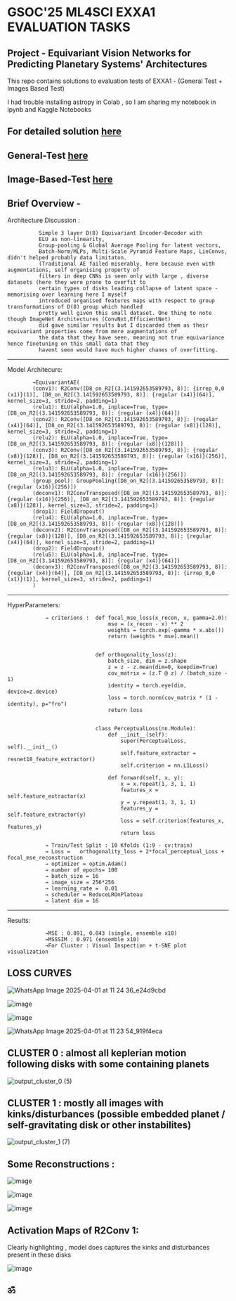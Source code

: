 # GSOC'25 ML4SCI EXXA1 EVALUATION TASKS

## Project - Equivariant Vision Networks for Predicting Planetary Systems' Architectures 

This repo contains solutions to evaluation tests of EXXA1 - (General Test + Images Based Test) 

I had trouble installing astropy in Colab , so I am sharing my notebook in ipynb and Kaggle Notebooks

## For detailed solution [here](https://github.com/omasho-codes/GSOC-25_ML4SCI_EXXA_EVAL_TESTS/blob/main/Detailed_solution%20(1).pdf)

## General-Test  [here](https://www.kaggle.com/code/ujjwallal/general-test)

## Image-Based-Test  [here](https://www.kaggle.com/code/suryatrainer/image-based-test)

## Brief Overview - 

Architecture Discussion :

              Simple 3 layer D(8) Equivariant Encoder-Decoder with
              ELU as non-linearity, 
              Group-pooling & Global Average Pooling for latent vectors, 
              Batch-Norm/MLPs, Multi-Scale Pyramid Feature Maps, LieConvs, didn't helped probably data limitaton.
              (Traditional AE failed miserably, here because even with augmentations, self organising property of 
              filters in deep CNNs is seen only with large , diverse datasets (here they were prone to overfit to 
              certain types of disks leading collapse of latent space - memorising over learning here I myself 
              introduced organised features maps with respect to group transformations of D(8) group which handled 
              pretty well given this small dataset. One thing to note though ImageNet Architectures (ConvNxt,EfficientNet) 
              did gave similar results but I discarded them as their equivariant properties come from mere augmentations of 
              the data that they have seen, meaning not true equivariance hence finetuning on this small data that they 
              havent seen would have much higher chanes of overfitting.


  ------------------------------------------------------------------------------------------------------------------------------------------------------------------
            
Model Architecure:

            →EquivariantAE(
            (conv1): R2Conv([D8_on_R2[(3.141592653589793, 8)]: {irrep_0,0 (x1)}(1)], [D8_on_R2[(3.141592653589793, 8)]: {regular (x4)}(64)], kernel_size=3, stride=2, padding=1)
            (relu1): ELU(alpha=1.0, inplace=True, type=[D8_on_R2[(3.141592653589793, 8)]: {regular (x4)}(64)])
            (conv2): R2Conv([D8_on_R2[(3.141592653589793, 8)]: {regular (x4)}(64)], [D8_on_R2[(3.141592653589793, 8)]: {regular (x8)}(128)], kernel_size=3, stride=2, padding=1)
            (relu2): ELU(alpha=1.0, inplace=True, type=[D8_on_R2[(3.141592653589793, 8)]: {regular (x8)}(128)])
            (conv3): R2Conv([D8_on_R2[(3.141592653589793, 8)]: {regular (x8)}(128)], [D8_on_R2[(3.141592653589793, 8)]: {regular (x16)}(256)], kernel_size=3, stride=2, padding=1)
            (relu3): ELU(alpha=1.0, inplace=True, type=[D8_on_R2[(3.141592653589793, 8)]: {regular (x16)}(256)])
            (group_pool): GroupPooling([D8_on_R2[(3.141592653589793, 8)]: {regular (x16)}(256)])
            (deconv1): R2ConvTransposed([D8_on_R2[(3.141592653589793, 8)]: {regular (x16)}(256)], [D8_on_R2[(3.141592653589793, 8)]: {regular (x8)}(128)], kernel_size=3, stride=2, padding=1)
            (drop1): FieldDropout()
            (relu4): ELU(alpha=1.0, inplace=True, type=[D8_on_R2[(3.141592653589793, 8)]: {regular (x8)}(128)])
            (deconv2): R2ConvTransposed([D8_on_R2[(3.141592653589793, 8)]: {regular (x8)}(128)], [D8_on_R2[(3.141592653589793, 8)]: {regular (x4)}(64)], kernel_size=3, stride=2, padding=1)
            (drop2): FieldDropout()
            (relu5): ELU(alpha=1.0, inplace=True, type=[D8_on_R2[(3.141592653589793, 8)]: {regular (x4)}(64)])
            (deconv3): R2ConvTransposed([D8_on_R2[(3.141592653589793, 8)]: {regular (x4)}(64)], [D8_on_R2[(3.141592653589793, 8)]: {irrep_0,0 (x1)}(1)], kernel_size=3, stride=2, padding=1)
            )


------------------------------------------------------------------------------------------------------------------------------------------------------------------
HyperParameters:  

                → criterions :  def focal_mse_loss(x_recon, x, gamma=2.0):
                                    mse = (x_recon - x) ** 2
                                    weights = torch.exp(-gamma * x.abs())
                                    return (weights * mse).mean()


                                def orthogonality_loss(z):
                                    batch_size, dim = z.shape
                                    z = z - z.mean(dim=0, keepdim=True)
                                    cov_matrix = (z.T @ z) / (batch_size - 1)
                                    identity = torch.eye(dim, device=z.device)
                                    loss = torch.norm(cov_matrix * (1 - identity), p="fro")
                                    return loss


                                class PerceptualLoss(nn.Module):
                                    def __init__(self):
                                        super(PerceptualLoss, self).__init__()
                                        self.feature_extractor = resnet18_feature_extractor()
                                        self.criterion = nn.L1Loss()
                                
                                    def forward(self, x, y):
                                        x = x.repeat(1, 3, 1, 1)
                                        features_x = self.feature_extractor(x)
                                        y = y.repeat(1, 3, 1, 1)
                                        features_y = self.feature_extractor(y)
                                        loss = self.criterion(features_x, features_y)
                                        return loss
                                        
                → Train/Test Split : 10 Kfolds (1:9 - cv:train)
                → Loss =   orthogonality_loss + 2*focal_perceptual_Loss + focal_mse_reconstruction                         
                → optimizer = optim.Adam()
                → number of epochs= 100
                → batch_size = 16
                → image_size = 256*256
                → learning_rate =  0.01
                → scheduler = ReduceLROnPlateau
                → latent dim = 16

------------------------------------------------------------------------------------------------------------------------------------------------------------------
Results:

                →MSE : 0.091, 0.043 (single, ensemble x10) 
                →MSSSIM : 0.971 (ensemble x10)
                →For Cluster : Visual Inspection + t-SNE plot visualization

    
## LOSS CURVES

![WhatsApp Image 2025-04-01 at 11 24 36_e24d9cbd](https://github.com/user-attachments/assets/6eaaecd5-eab4-4a6e-8459-644894fa55ad)

![image](https://github.com/user-attachments/assets/f187cad8-49c5-4fd5-af75-3258caec4f54)

![image](https://github.com/user-attachments/assets/34a3b581-9988-48e2-bb16-71d7dc6ee111)

![WhatsApp Image 2025-04-01 at 11 23 54_919f4eca](https://github.com/user-attachments/assets/83ec2ce1-e508-4c5d-93aa-7ceb8af457b0)


## CLUSTER 0 : almost all keplerian motion following disks with some containing planets

![output_cluster_0 (5)](https://github.com/user-attachments/assets/9460422b-9183-492f-a91a-43dd45424299)




## CLUSTER 1 : mostly all images with kinks/disturbances (possible embedded planet / self-gravitating disk or other instabilites)   

![output_cluster_1 (7)](https://github.com/user-attachments/assets/92c2cf35-bba6-4c3e-9d66-65293cb73198)




## Some Reconstructions :

![image](https://github.com/user-attachments/assets/52f597c3-84f9-4f23-8636-2cb2f15595d8)


![image](https://github.com/user-attachments/assets/985a3a97-610e-4564-8875-5ab65520f723)


![image](https://github.com/user-attachments/assets/500fdfd7-1b96-4532-b4a0-5ca7f67a1703)


## Activation Maps of R2Conv 1:

Clearly highlighting , model does captures the kinks and disturbances present in these disks

![image](https://github.com/user-attachments/assets/7ceb1b86-002d-46fb-a427-05be366fe4eb)


 ## ॐ

    
  	


